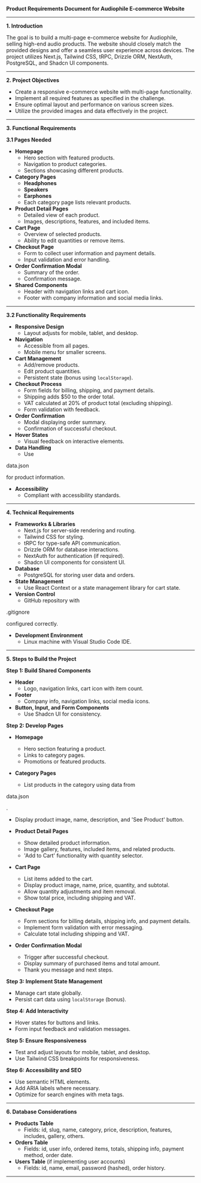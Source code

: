 **Product Requirements Document for Audiophile E-commerce Website**

---

**1. Introduction**

The goal is to build a multi-page e-commerce website for Audiophile, selling high-end audio products. The website should closely match the provided designs and offer a seamless user experience across devices. The project utilizes Next.js, Tailwind CSS, tRPC, Drizzle ORM, NextAuth, PostgreSQL, and Shadcn UI components.

---

**2. Project Objectives**

- Create a responsive e-commerce website with multi-page functionality.
- Implement all required features as specified in the challenge.
- Ensure optimal layout and performance on various screen sizes.
- Utilize the provided images and data effectively in the project.

---

**3. Functional Requirements**

**3.1 Pages Needed**

- **Homepage**
  - Hero section with featured products.
  - Navigation to product categories.
  - Sections showcasing different products.
- **Category Pages**
  - **Headphones**
  - **Speakers**
  - **Earphones**
  - Each category page lists relevant products.
- **Product Detail Pages**
  - Detailed view of each product.
  - Images, descriptions, features, and included items.
- **Cart Page**
  - Overview of selected products.
  - Ability to edit quantities or remove items.
- **Checkout Page**
  - Form to collect user information and payment details.
  - Input validation and error handling.
- **Order Confirmation Modal**
  - Summary of the order.
  - Confirmation message.
- **Shared Components**
  - Header with navigation links and cart icon.
  - Footer with company information and social media links.

---

**3.2 Functionality Requirements**

- **Responsive Design**
  - Layout adjusts for mobile, tablet, and desktop.
- **Navigation**
  - Accessible from all pages.
  - Mobile menu for smaller screens.
- **Cart Management**
  - Add/remove products.
  - Edit product quantities.
  - Persistent state (bonus using `localStorage`).
- **Checkout Process**
  - Form fields for billing, shipping, and payment details.
  - Shipping adds $50 to the order total.
  - VAT calculated at 20% of product total (excluding shipping).
  - Form validation with feedback.
- **Order Confirmation**
  - Modal displaying order summary.
  - Confirmation of successful checkout.
- **Hover States**
  - Visual feedback on interactive elements.
- **Data Handling**
  - Use

data.json

for product information.

- **Accessibility**
  - Compliant with accessibility standards.

---

**4. Technical Requirements**

- **Frameworks & Libraries**
  - Next.js for server-side rendering and routing.
  - Tailwind CSS for styling.
  - tRPC for type-safe API communication.
  - Drizzle ORM for database interactions.
  - NextAuth for authentication (if required).
  - Shadcn UI components for consistent UI.
- **Database**
  - PostgreSQL for storing user data and orders.
- **State Management**
  - Use React Context or a state management library for cart state.
- **Version Control**
  - GitHub repository with

.gitignore

configured correctly.

- **Development Environment**
  - Linux machine with Visual Studio Code IDE.

---

**5. Steps to Build the Project**

**Step 1: Build Shared Components**

- **Header**
  - Logo, navigation links, cart icon with item count.
- **Footer**
  - Company info, navigation links, social media icons.
- **Button, Input, and Form Components**
  - Use Shadcn UI for consistency.

**Step 2: Develop Pages**

- **Homepage**

  - Hero section featuring a product.
  - Links to category pages.
  - Promotions or featured products.

- **Category Pages**
  - List products in the category using data from

data.json

.

- Display product image, name, description, and 'See Product' button.

- **Product Detail Pages**

  - Show detailed product information.
  - Image gallery, features, included items, and related products.
  - 'Add to Cart' functionality with quantity selector.

- **Cart Page**

  - List items added to the cart.
  - Display product image, name, price, quantity, and subtotal.
  - Allow quantity adjustments and item removal.
  - Show total price, including shipping and VAT.

- **Checkout Page**

  - Form sections for billing details, shipping info, and payment details.
  - Implement form validation with error messaging.
  - Calculate total including shipping and VAT.

- **Order Confirmation Modal**
  - Trigger after successful checkout.
  - Display summary of purchased items and total amount.
  - Thank you message and next steps.

**Step 3: Implement State Management**

- Manage cart state globally.
- Persist cart data using `localStorage` (bonus).

**Step 4: Add Interactivity**

- Hover states for buttons and links.
- Form input feedback and validation messages.

**Step 5: Ensure Responsiveness**

- Test and adjust layouts for mobile, tablet, and desktop.
- Use Tailwind CSS breakpoints for responsiveness.

**Step 6: Accessibility and SEO**

- Use semantic HTML elements.
- Add ARIA labels where necessary.
- Optimize for search engines with meta tags.

---

**6. Database Considerations**

- **Products Table**
  - Fields: id, slug, name, category, price, description, features, includes, gallery, others.
- **Orders Table**
  - Fields: id, user info, ordered items, totals, shipping info, payment method, order date.
- **Users Table** (if implementing user accounts)
  - Fields: id, name, email, password (hashed), order history.

---

